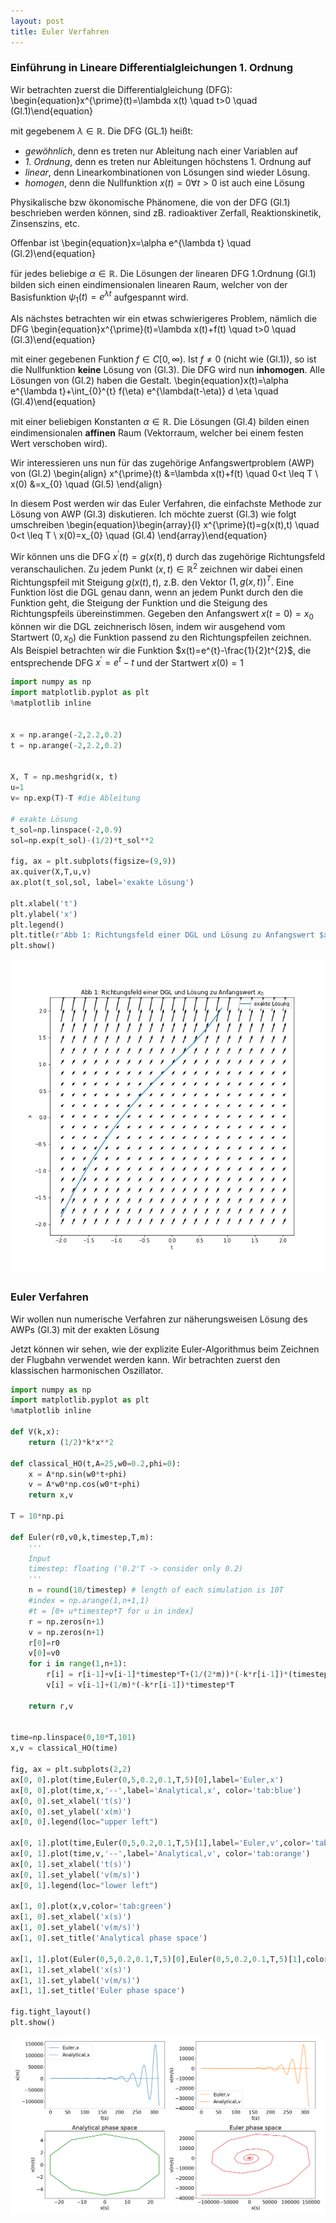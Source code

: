 ```yaml
---
layout: post
title: Euler Verfahren
---
```

### Einführung in Lineare Differentialgleichungen 1. Ordnung
Wir betrachten zuerst die Differentialgleichung (DFG):
\begin{equation}x^{\prime}(t)=\lambda x(t) \quad t>0 \quad (Gl.1)\end{equation}

mit gegebenem $\lambda \in \mathbb{R}$. Die DFG (GL.1) heißt:
* *gewöhnlich*, denn es treten nur Ableitung nach einer Variablen auf
* *1. Ordnung*, denn es treten nur Ableitungen höchstens 1. Ordnung auf
* *linear*, denn Linearkombinationen von Lösungen sind wieder Lösung.
* *homogen*, denn die Nullfunktion $x(t)=0 \forall t>0$ ist auch eine Lösung

Physikalische bzw ökonomische Phänomene, die von der DFG (Gl.1) beschrieben werden können, sind zB. radioaktiver Zerfall, Reaktionskinetik, Zinsenszins, etc. 

Offenbar ist 
\begin{equation}x=\alpha e^{\lambda t} \quad (Gl.2)\end{equation}

für jedes beliebige $\alpha \in \mathbb{R}$. Die Lösungen der linearen DFG 1.Ordnung (Gl.1) bilden sich einen eindimensionalen linearen Raum, welcher von der Basisfunktion $\psi_{1}(t)=e^{\lambda t}$ aufgespannt wird.

Als nächstes betrachten wir ein etwas schwierigeres Problem, nämlich die DFG
\begin{equation}x^{\prime}(t)=\lambda x(t)+f(t) \quad t>0  \quad (Gl.3)\end{equation}

mit einer gegebenen Funktion $f \in C[0, \infty)$. Ist $f \neq 0$ (nicht wie (Gl.1)), so ist die Nullfunktion **keine** Lösung von (Gl.3). Die DFG wird nun **inhomogen**. Alle Lösungen von (Gl.2) haben die Gestalt. 
\begin{equation}x(t)=\alpha e^{\lambda t}+\int_{0}^{t} f(\eta) e^{\lambda(t-\eta)} d \eta \quad (Gl.4)\end{equation}

mit einer beliebigen Konstanten $\alpha \in \mathbb{R}$. Die Lösungen (Gl.4) bilden einen eindimensionalen **affinen** Raum (Vektorraum, welcher bei einem festen Wert verschoben wird).

Wir interessieren uns nun für das zugehörige Anfangswertproblem (AWP) von (Gl.2)
\begin{align}
x^{\prime}(t) &=\lambda x(t)+f(t) \quad 0<t \leq T  \\
x(0) &=x_{0} \quad (Gl.5)
\end{align}

In diesem Post werden wir das Euler Verfahren, die einfachste Methode zur Lösung von AWP (Gl.3) diskutieren.
Ich möchte zuerst (Gl.3) wie folgt umschreiben 
\begin{equation}\begin{array}{l}
x^{\prime}(t)=g(x(t),t) \quad 0<t \leq T  \\
x(0)=x_{0} \quad (Gl.4)
\end{array}\end{equation}

Wir können uns die DFG $x^{\prime}(t)=g(x(t),t)$ durch das zugehörige Richtungsfeld veranschaulichen. Zu jedem Punkt $(x, t) \in \mathbb{R}^{2}$ zeichnen wir dabei einen Richtungspfeil mit Steigung $g(x(t),t)$, z.B. den Vektor $(1, g(x, t))^{T}$. Eine Funktion löst die DGL genau dann, wenn an jedem Punkt durch den die Funktion geht, die Steigung der Funktion und die Steigung des Richtungspfeils übereinstimmen. Gegeben den Anfangswert $x(t=0)=x_{0}$ können wir die DGL zeichnerisch lösen, indem wir ausgehend vom Startwert $(0,x_{0})$ die Funktion passend zu den Richtungspfeilen zeichnen. Als Beispiel betrachten wir die Funktion $x(t)=e^{t}-\frac{1}{2}t^{2}$, die entsprechende DFG $x^{\prime}=e^{t}-t$ und der Startwert $x(0)=1$


```python
import numpy as np
import matplotlib.pyplot as plt
%matplotlib inline


x = np.arange(-2,2.2,0.2)
t = np.arange(-2,2.2,0.2)


X, T = np.meshgrid(x, t)
u=1
v= np.exp(T)-T #die Ableitung 

# exakte Lösung
t_sol=np.linspace(-2,0.9)
sol=np.exp(t_sol)-(1/2)*t_sol**2

fig, ax = plt.subplots(figsize=(9,9))
ax.quiver(X,T,u,v)
ax.plot(t_sol,sol, label='exakte Lösung')

plt.xlabel('t')
plt.ylabel('x')
plt.legend()
plt.title(r'Abb 1: Richtungsfeld einer DGL und Lösung zu Anfangswert $x_{0}$')
plt.show()

```
![image alt ><](../images/output_2_0.png#center)

### Euler Verfahren
Wir wollen nun numerische Verfahren zur näherungsweisen Lösung des AWPs (Gl.3) mit der exakten Lösung 

Jetzt können wir sehen, wie der explizite Euler-Algorithmus beim Zeichnen der Flugbahn verwendet werden kann. Wir betrachten zuerst den klassischen harmonischen Oszillator.


```python
import numpy as np
import matplotlib.pyplot as plt
%matplotlib inline

def V(k,x):
    return (1/2)*k*x**2

def classical_HO(t,A=25,w0=0.2,phi=0):
    x = A*np.sin(w0*t+phi)
    v = A*w0*np.cos(w0*t+phi)
    return x,v

T = 10*np.pi

def Euler(r0,v0,k,timestep,T,m):
    '''
    Input
    timestep: floating ('0.2'T -> consider only 0.2) 
    '''
    n = round(10/timestep) # length of each simulation is 10T
    #index = np.arange(1,n+1,1)
    #t = [0+ u*timestep*T for u in index]
    r = np.zeros(n+1)
    v = np.zeros(n+1)
    r[0]=r0
    v[0]=v0
    for i in range(1,n+1):
        r[i] = r[i-1]+v[i-1]*timestep*T+(1/(2*m))*(-k*r[i-1])*(timestep*T)**2
        v[i] = v[i-1]+(1/m)*(-k*r[i-1])*timestep*T
    
    return r,v


time=np.linspace(0,10*T,101)
x,v = classical_HO(time)

fig, ax = plt.subplots(2,2)
ax[0, 0].plot(time,Euler(0,5,0.2,0.1,T,5)[0],label='Euler,x')
ax[0, 0].plot(time,x,'--',label='Analytical,x', color='tab:blue')
ax[0, 0].set_xlabel('t(s)')
ax[0, 0].set_ylabel('x(m)')
ax[0, 0].legend(loc="upper left")

ax[0, 1].plot(time,Euler(0,5,0.2,0.1,T,5)[1],label='Euler,v',color='tab:orange')
ax[0, 1].plot(time,v,'--',label='Analytical,v', color='tab:orange')
ax[0, 1].set_xlabel('t(s)')
ax[0, 1].set_ylabel('v(m/s)')
ax[0, 1].legend(loc="lower left")

ax[1, 0].plot(x,v,color='tab:green')
ax[1, 0].set_xlabel('x(s)')
ax[1, 0].set_ylabel('v(m/s)')
ax[1, 0].set_title('Analytical phase space')

ax[1, 1].plot(Euler(0,5,0.2,0.1,T,5)[0],Euler(0,5,0.2,0.1,T,5)[1],color='tab:red')
ax[1, 1].set_xlabel('x(s)')
ax[1, 1].set_ylabel('v(m/s)')
ax[1, 1].set_title('Euler phase space')

fig.tight_layout()
plt.show()
```



![image alt ><](../images/test2png.png#center)


```python

```



